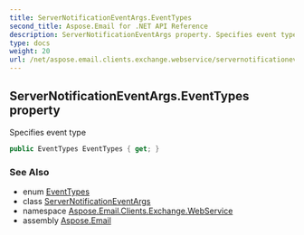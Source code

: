 ```yaml
---
title: ServerNotificationEventArgs.EventTypes
second_title: Aspose.Email for .NET API Reference
description: ServerNotificationEventArgs property. Specifies event type
type: docs
weight: 20
url: /net/aspose.email.clients.exchange.webservice/servernotificationeventargs/eventtypes/
---
```

## ServerNotificationEventArgs.EventTypes property

Specifies event type

```csharp
public EventTypes EventTypes { get; }
```

### See Also

* enum [EventTypes](../../eventtypes/)
* class [ServerNotificationEventArgs](../)
* namespace [Aspose.Email.Clients.Exchange.WebService](../../servernotificationeventargs/)
* assembly [Aspose.Email](../../../)


